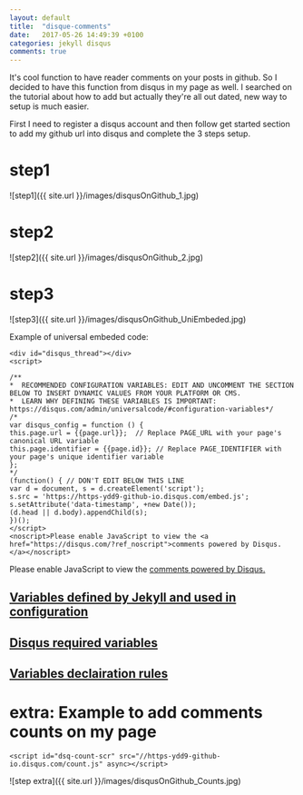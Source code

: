 ```yaml
---
layout: default
title:  "disque-comments"
date:   2017-05-26 14:49:39 +0100
categories: jekyll disqus
comments: true
---
```



It's cool function to have reader comments on your posts in github. So I decided to have this function from disqus in my page as well. I searched on the tutorial about how to add but actually they're all out dated, new way to setup is much easier.

First I need to register a disqus account and then follow get started section to add my github url into disqus and complete the 3 steps setup.

# step1   

![step1]({{ site.url }}/images/disqusOnGithub_1.jpg)


# step2  
![step2]({{ site.url }}/images/disqusOnGithub_2.jpg)


# step3  
![step3]({{ site.url }}/images/disqusOnGithub_UniEmbeded.jpg)  

Example of universal embeded code:  
```
<div id="disqus_thread"></div>
<script>

/**
*  RECOMMENDED CONFIGURATION VARIABLES: EDIT AND UNCOMMENT THE SECTION BELOW TO INSERT DYNAMIC VALUES FROM YOUR PLATFORM OR CMS.
*  LEARN WHY DEFINING THESE VARIABLES IS IMPORTANT: https://disqus.com/admin/universalcode/#configuration-variables*/
/*
var disqus_config = function () {
this.page.url = {{page.url}};  // Replace PAGE_URL with your page's canonical URL variable
this.page.identifier = {{page.id}}; // Replace PAGE_IDENTIFIER with your page's unique identifier variable
};
*/
(function() { // DON'T EDIT BELOW THIS LINE
var d = document, s = d.createElement('script');
s.src = 'https://https-ydd9-github-io.disqus.com/embed.js';
s.setAttribute('data-timestamp', +new Date());
(d.head || d.body).appendChild(s);
})();
</script>
<noscript>Please enable JavaScript to view the <a href="https://disqus.com/?ref_noscript">comments powered by Disqus.</a></noscript>
```

<div id="disqus_thread"></div>
<script>

/**
*  RECOMMENDED CONFIGURATION VARIABLES: EDIT AND UNCOMMENT THE SECTION BELOW TO INSERT DYNAMIC VALUES FROM YOUR PLATFORM OR CMS.
*  LEARN WHY DEFINING THESE VARIABLES IS IMPORTANT: https://disqus.com/admin/universalcode/#configuration-variables*/

var disqus_config = function () {
this.page.url = {{page.url}};  // Replace PAGE_URL with your page's canonical URL variable
this.page.identifier = {{page.id}}; // Replace PAGE_IDENTIFIER with your page's unique identifier variable
};

(function() { // DON'T EDIT BELOW THIS LINE
var d = document, s = d.createElement('script');
s.src = 'https://https-ydd9-github-io.disqus.com/embed.js';
s.setAttribute('data-timestamp', +new Date());
(d.head || d.body).appendChild(s);
})();
</script>
<noscript>Please enable JavaScript to view the <a href="https://disqus.com/?ref_noscript">comments powered by Disqus.</a></noscript>




## [Variables defined by Jekyll and used in configuration](http://jekyllrb.com/docs/variables/)
## [Disqus required variables](https://help.disqus.com/customer/portal/articles/472098-javascript-configuration-variables)
## [Variables declairation rules](http://downtothewire.io/2015/08/15/configuring-jekyll-for-user-and-project-github-pages)


# extra: Example to add comments counts on my page  

```  
<script id="dsq-count-scr" src="//https-ydd9-github-io.disqus.com/count.js" async></script>
```  
![step extra]({{ site.url }}/images/disqusOnGithub_Counts.jpg)

<script id="dsq-count-scr" src="//https-ydd9-github-io.disqus.com/count.js" async></script>
